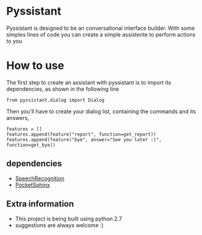 # Pyssistant

Pyssistant is designed to be an conversational interface builder. With some simples lines of code you can create a simple assistente to perform actions to you

# How to use

The first step to create an assistant with pyssistant is to import its dependencies, as shown in the following line

```
from pyssistant.dialog import Dialog
```

Then you'll have to create your dialog list, containing the commands and its answers, 

```
features = []
features.append(feature("report", function=get_report))
features.append(feature("bye", answer="See you later :)", function=get_bye))
```

## dependencies

* [SpeechRecognition](https://pypi.python.org/pypi/SpeechRecognition/)
* [PocketSphinx](https://github.com/cmusphinx/pocketsphinx)

## Extra information

* This project is being built using python 2.7
* suggestions are always welcome :)
